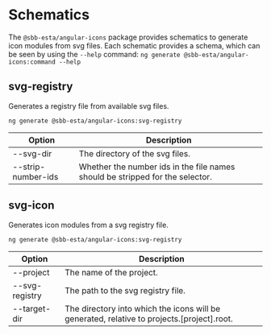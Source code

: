 # Schematics

The `@sbb-esta/angular-icons` package provides schematics to generate icon modules from svg files.
Each schematic provides a schema, which can be seen by using the `--help` command: `ng generate @sbb-esta/angular-icons:command --help`

## svg-registry

Generates a registry file from available svg files.

`ng generate @sbb-esta/angular-icons:svg-registry`

| Option             | Description                                                                   |
| ------------------ | ----------------------------------------------------------------------------- |
| --svg-dir          | The directory of the svg files.                                               |
| --strip-number-ids | Whether the number ids in the file names should be stripped for the selector. |

## svg-icon

Generates icon modules from a svg registry file.

`ng generate @sbb-esta/angular-icons:svg-registry`

| Option         | Description                                                                                  |
| -------------- | -------------------------------------------------------------------------------------------- |
| --project      | The name of the project.                                                                     |
| --svg-registry | The path to the svg registry file.                                                           |
| --target-dir   | The directory into which the icons will be generated, relative to projects.\[project\].root. |
